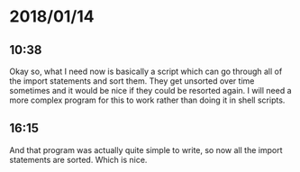 # 2018/01/14

## 10:38

Okay so, what I need now is basically a script which can go through all of the
import statements and sort them. They get unsorted over time sometimes and it
would be nice if they could be resorted again. I will need a more complex
program for this to work rather than doing it in shell scripts.

## 16:15

And that program was actually quite simple to write, so now all the import
statements are sorted. Which is nice.
